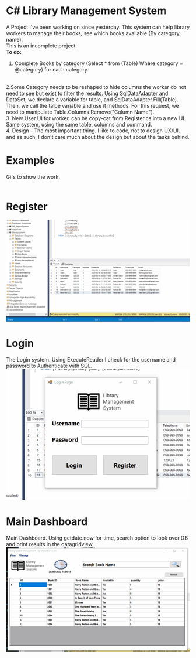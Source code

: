 # C# Library Management System 

A Project i've been working on since yesterday. This system can help library workers to manage their books, see which books available (By category, name).
<br>
This is an incomplete project.
<br>
<b> To do: </b>
1. Complete Books by category (Select * from (Table) Where category = @category) for each category.
<br>
2.Some Category needs to be reshaped to hide columns the worker do not need to see but exist to filter the results. Using SqlDataAdapter and DataSet, we declare a 
variable for table, and SqlDataAdapter.Fill(Table). Then, we call the talbe variable and use it methods.  For this request, we need to manipulate Table.Columns.Remove("Column Name").
<br>
3. New User UI for worker, can be copy-cat from Register.cs into a new UI. Same system, using the same table, columns and command.
<br>
4. Design - The most important thing. I like to code, not to design UX/UI. and as such, I don't care much about the design but about the tasks behind.
<br>

<h1> Examples </h1>
Gifs to show the work.
<br>
<br>
<h1> Register </h1>
<img src="Register.gif">

<h1> Login </h1>
The Login system. Using ExecuteReader I check for the username and password to Authenticate with SQL.
<img src="Login.gif">

<h1> Main Dashboard </h1>
Main Dashboard. Using getdate.now for time, search option to look over DB and print results in the datagridview.
<img src="Main_Dashboard.gif">
